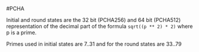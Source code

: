#PCHA

Initial and round states are the 32 bit (PCHA256) and 64 bit (PCHA512) representation of the decimal part of the formula `sqrt((p ** 2) * 2)` where p is a prime.

Primes used in initial states are 7..31 and for the round states are 33..79
